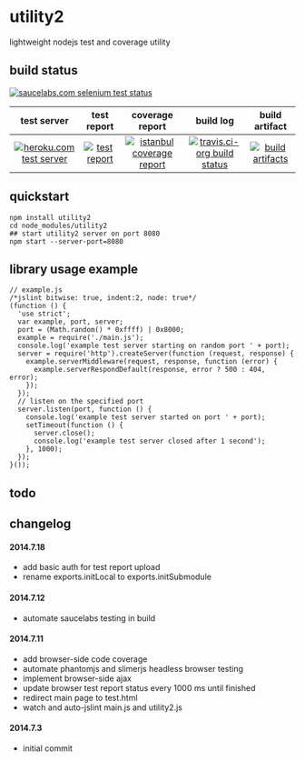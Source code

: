 utility2
==========
lightweight nodejs test and coverage utility

## build status
[![saucelabs.com selenium test status](https://saucelabs.com/browser-matrix/sclb01-utility2.svg)](https://saucelabs.com/u/sclb01-utility2)

 test server | test report | coverage report | build log | build artifact
:-----------:|:-----------:|:---------------:|:---------:|:--------------:
[![heroku.com test server](https://kaizhu256.github.io/public/heroku-logo-light-88x31.png)](https://hrku01-utility2.herokuapp.com/test/test.html) | [![test report](https://kaizhu256.github.io/node-utility2-data/build.travis-ci.org/latest.unstable/test-report.badge.svg)](https://kaizhu256.github.io/node-utility2-data/build.travis-ci.org/latest.unstable/test-report.html) | [![istanbul coverage report](https://kaizhu256.github.io/node-utility2-data/build.travis-ci.org/latest.unstable/coverage-report/coverage-report.badge.svg)](https://kaizhu256.github.io/node-utility2-data/build.travis-ci.org/latest.unstable/coverage-report/node-utility2/index.html) | [![travis.ci-org build status](https://api.travis-ci.org/kaizhu256/node-utility2.svg?branch=unstable)](https://travis-ci.org/kaizhu256/node-utility2?branch=unstable) | [![build artifacts](https://kaizhu256.github.io/public/glyphicons_free/glyphicons/png/glyphicons_144_folder_open.png)](https://github.com/kaizhu256/node-utility2-data/tree/gh-pages/build.travis-ci.org/latest.unstable)

## quickstart
```
npm install utility2
cd node_modules/utility2
## start utility2 server on port 8080
npm start --server-port=8080
```

## library usage example
```
// example.js
/*jslint bitwise: true, indent:2, node: true*/
(function () {
  'use strict';
  var example, port, server;
  port = (Math.random() * 0xffff) | 0x8000;
  example = require('./main.js');
  console.log('example test server starting on random port ' + port);
  server = require('http').createServer(function (request, response) {
    example.serverMiddleware(request, response, function (error) {
      example.serverRespondDefault(response, error ? 500 : 404, error);
    });
  });
  // listen on the specified port
  server.listen(port, function () {
    console.log('example test server started on port ' + port);
    setTimeout(function () {
      server.close();
      console.log('example test server closed after 1 second');
    }, 1000);
  });
}());
```

## todo

## changelog
#### 2014.7.18
- add basic auth for test report upload
- rename exports.initLocal to exports.initSubmodule

#### 2014.7.12
- automate saucelabs testing in build

#### 2014.7.11
- add browser-side code coverage
- automate phantomjs and slimerjs headless browser testing
- implement browser-side ajax
- update browser test report status every 1000 ms until finished
- redirect main page to test.html
- watch and auto-jslint main.js and utility2.js

#### 2014.7.3
- initial commit
